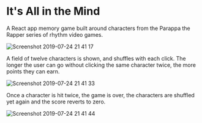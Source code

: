 # It's All in the Mind

A React app memory game built around characters from the Parappa the Rapper series of rhythm video games.

![Screenshot 2019-07-24 21 41 17](https://user-images.githubusercontent.com/46268838/62013725-396c0980-b15c-11e9-8a4b-09e8aecb9b4b.png)

A field of twelve characters is shown, and shuffles with each click. The longer the user can go without clicking the same character twice, the more points they can earn.

![Screenshot 2019-07-24 21 41 33](https://user-images.githubusercontent.com/46268838/62013733-5e607c80-b15c-11e9-854e-a2cb3dc5baf0.png)

Once a character is hit twice, the game is over, the characters are shuffled yet again and the score reverts to zero.

![Screenshot 2019-07-24 21 41 44](https://user-images.githubusercontent.com/46268838/62013742-87810d00-b15c-11e9-8d58-6b7aa0c06a85.png)
